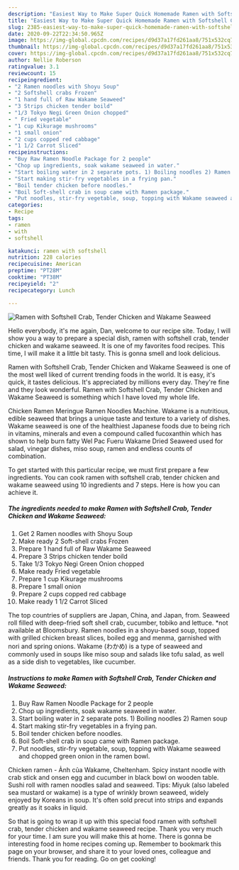 ```yaml
---
description: "Easiest Way to Make Super Quick Homemade Ramen with Softshell Crab, Tender Chicken and Wakame Seaweed"
title: "Easiest Way to Make Super Quick Homemade Ramen with Softshell Crab, Tender Chicken and Wakame Seaweed"
slug: 2385-easiest-way-to-make-super-quick-homemade-ramen-with-softshell-crab-tender-chicken-and-wakame-seaweed
date: 2020-09-22T22:34:50.965Z
image: https://img-global.cpcdn.com/recipes/d9d37a17fd261aa8/751x532cq70/ramen-with-softshell-crab-tender-chicken-and-wakame-seaweed-recipe-main-photo.jpg
thumbnail: https://img-global.cpcdn.com/recipes/d9d37a17fd261aa8/751x532cq70/ramen-with-softshell-crab-tender-chicken-and-wakame-seaweed-recipe-main-photo.jpg
cover: https://img-global.cpcdn.com/recipes/d9d37a17fd261aa8/751x532cq70/ramen-with-softshell-crab-tender-chicken-and-wakame-seaweed-recipe-main-photo.jpg
author: Nellie Roberson
ratingvalue: 3.1
reviewcount: 15
recipeingredient:
- "2 Ramen noodles with Shoyu Soup"
- "2 Softshell crabs Frozen"
- "1 hand full of Raw Wakame Seaweed"
- "3 Strips chicken tender boild"
- "1/3 Tokyo Negi Green Onion chopped"
- " Fried vegetable"
- "1 cup Kikurage mushrooms"
- "1 small onion"
- "2 cups copped red cabbage"
- "1 1/2 Carrot Sliced"
recipeinstructions:
- "Buy Raw Ramen Noodle Package for 2 people"
- "Chop up ingredients, soak wakame seaweed in water."
- "Start boiling water in 2 separate pots. 1) Boiling noodles 2) Ramen soup"
- "Start making stir-fry vegetables in a frying pan."
- "Boil tender chicken before noodles."
- "Boil Soft-shell crab in soup came with Ramen package."
- "Put noodles, stir-fry vegetable, soup, topping with Wakame seaweed and chopped green onion in the ramen bowl."
categories:
- Recipe
tags:
- ramen
- with
- softshell

katakunci: ramen with softshell 
nutrition: 228 calories
recipecuisine: American
preptime: "PT28M"
cooktime: "PT38M"
recipeyield: "2"
recipecategory: Lunch

---
```



![Ramen with Softshell Crab, Tender Chicken and Wakame Seaweed](https://img-global.cpcdn.com/recipes/d9d37a17fd261aa8/751x532cq70/ramen-with-softshell-crab-tender-chicken-and-wakame-seaweed-recipe-main-photo.jpg)

Hello everybody, it's me again, Dan, welcome to our recipe site. Today, I will show you a way to prepare a special dish, ramen with softshell crab, tender chicken and wakame seaweed. It is one of my favorites food recipes. This time, I will make it a little bit tasty. This is gonna smell and look delicious.

Ramen with Softshell Crab, Tender Chicken and Wakame Seaweed is one of the most well liked of current trending foods in the world. It is easy, it's quick, it tastes delicious. It's appreciated by millions every day. They're fine and they look wonderful. Ramen with Softshell Crab, Tender Chicken and Wakame Seaweed is something which I have loved my whole life.

Chicken Ramen Meringue Ramen Noodles Machine. Wakame is a nutritious, edible seaweed that brings a unique taste and texture to a variety of dishes. Wakame seaweed is one of the healthiest Japanese foods due to being rich in vitamins, minerals and even a compound called fucoxanthin which has shown to help burn fatty Wel Pac Fueru Wakame Dried Seaweed used for salad, vinegar dishes, miso soup, ramen and endless counts of combination.


To get started with this particular recipe, we must first prepare a few ingredients. You can cook ramen with softshell crab, tender chicken and wakame seaweed using 10 ingredients and 7 steps. Here is how you can achieve it.

<!--inarticleads1-->

##### The ingredients needed to make Ramen with Softshell Crab, Tender Chicken and Wakame Seaweed:

1. Get 2 Ramen noodles with Shoyu Soup
1. Make ready 2 Soft-shell crabs Frozen
1. Prepare 1 hand full of Raw Wakame Seaweed
1. Prepare 3 Strips chicken tender boild
1. Take 1/3 Tokyo Negi Green Onion chopped
1. Make ready  Fried vegetable
1. Prepare 1 cup Kikurage mushrooms
1. Prepare 1 small onion
1. Prepare 2 cups copped red cabbage
1. Make ready 1 1/2 Carrot Sliced


The top countries of suppliers are Japan, China, and Japan, from. Seaweed roll filled with deep-fried soft shell crab, cucumber, tobiko and lettuce. *not available at Bloomsbury. Ramen noodles in a shoyu-based soup, topped with grilled chicken breast slices, boiled egg and menma, garnished with nori and spring onions. Wakame (わかめ) is a type of seaweed and commonly used in soups like miso soup and salads like tofu salad, as well as a side dish to vegetables, like cucumber. 

<!--inarticleads2-->

##### Instructions to make Ramen with Softshell Crab, Tender Chicken and Wakame Seaweed:

1. Buy Raw Ramen Noodle Package for 2 people
1. Chop up ingredients, soak wakame seaweed in water.
1. Start boiling water in 2 separate pots. 1) Boiling noodles 2) Ramen soup
1. Start making stir-fry vegetables in a frying pan.
1. Boil tender chicken before noodles.
1. Boil Soft-shell crab in soup came with Ramen package.
1. Put noodles, stir-fry vegetable, soup, topping with Wakame seaweed and chopped green onion in the ramen bowl.


Chicken ramen - Ảnh của Wakame, Cheltenham. Spicy instant noodle with crab stick and onsen egg and cucumber in black bowl on wooden table. Sushi roll with ramen noodles salad and seaweed. Tips: Miyuk (also labeled sea mustard or wakame) is a type of wrinkly brown seaweed, widely enjoyed by Koreans in soup. It&#39;s often sold precut into strips and expands greatly as it soaks in liquid. 

So that is going to wrap it up with this special food ramen with softshell crab, tender chicken and wakame seaweed recipe. Thank you very much for your time. I am sure you will make this at home. There is gonna be interesting food in home recipes coming up. Remember to bookmark this page on your browser, and share it to your loved ones, colleague and friends. Thank you for reading. Go on get cooking!
